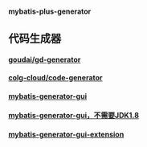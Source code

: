 #### mybatis-plus-generator

## 代码生成器
#### [goudai/gd-generator](https://github.com/goudai/gd-generator)
#### [colg-cloud/code-generator](https://github.com/colg-cloud/code-generator)
#### [mybatis-generator-gui](https://github.com/zouzg/mybatis-generator-gui)
#### [mybatis-generator-gui，不需要JDK1.8](https://github.com/xialeistudio/mybatis-generator-gui)
#### [mybatis-generator-gui-extension](https://github.com/spawpaw/mybatis-generator-gui-extension)